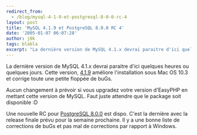 ```yaml
---
redirect_from:
  - /blog/mysql-4-1-9-et-postgresql-8-0-0-rc-4
layout: post
title: 'MySQL 4.1.9 et PostgreSQL 8.0.0 RC 4'
date: '2005-01-07 06:07:28'
author: j0k
tags: blabla
excerpt: "La dernière version de MySQL 4.1.x devrai paraitre d'ici quelques heures ou quelques jours.   Cette version, [4.1.9](http://dev.mysql.com/doc/mysql/en/News-4.1.9.html) améliore l'installation sous Mac OS 10.3 et corrige toute une petite floppée de buGs.  \n  \nAucun changement à prévoir si vous upgradez votre version d'EasyPHP en mettant cette version      …"
---
```


La dernière version de MySQL 4.1.x devrai paraitre d'ici quelques heures ou quelques jours.   Cette version, [4.1.9](http://dev.mysql.com/doc/mysql/en/News-4.1.9.html) améliore l'installation sous Mac OS 10.3 et corrige toute une petite floppée de buGs.

Aucun changement à prévoir si vous upgradez votre version d'EasyPHP en mettant cette version de MySQL.   Faut juste attendre que le package soit disponible :D

Une nouvelle RC pour [PostgreSQL 8.0.0](http://www.postgresql.org/about/news.269) est dispo. C'est la dernière avec la release finale prévu pour la semaine prochaine.   Il y a une bonne liste de corrections de buGs et pas mal de corrections par rapport à Windows.
